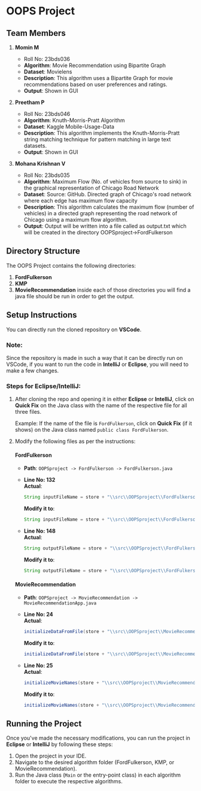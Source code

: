 # OOPS Project

## Team Members

1. **Momin M**  
   - Roll No: 23bds036  
   - **Algorithm**: Movie Recommendation using Bipartite Graph  
   - **Dataset**: Movielens
   - **Description**: This algorithm uses a Bipartite Graph for movie recommendations based on user preferences and ratings.
   - **Output**: Shown in GUI

2. **Preetham P**  
   - Roll No: 23bds046  
   - **Algorithm**: Knuth-Morris-Pratt Algorithm  
   - **Dataset**: Kaggle Mobile-Usage-Data
   - **Description**: This algorithm implements the Knuth-Morris-Pratt string matching technique for pattern matching in large text datasets.
   - **Output**: Shown in GUI

3. **Mohana Krishnan V**  
   - Roll No: 23bds035  
   - **Algorithm**: Maximum Flow (No. of vehicles from source to sink) in the graphical representation of Chicago Road Network  
   - **Dataset**: Source: GitHub. Directed graph of Chicago's road network where each edge has maximum flow capacity
   - **Description**: This algorithm calculates the maximum flow (number of vehicles) in a directed graph representing the road network of Chicago using a maximum flow algorithm.
   - **Output**: Output will be written into a file called as output.txt which will be created in the directory OOPSproject->FordFulkerson

## Directory Structure

The OOPS Project contains the following directories:

1. **FordFulkerson**
2. **KMP**
3. **MovieRecommendation**
inside each of those directories you will find a java file should be run in order to get the output.

## Setup Instructions

You can directly run the cloned repository on **VSCode**.

### Note:
Since the repository is made in such a way that it can be directly run on VSCode, if you want to run the code in **IntelliJ** or **Eclipse**, you will need to make a few changes.

### Steps for Eclipse/IntelliJ:

1. After cloning the repo and opening it in either **Eclipse** or **IntelliJ**, click on **Quick Fix** on the Java class with the name of the respective file for all three files.

    Example: If the name of the file is `FordFulkerson`, click on **Quick Fix** (if it shows) on the Java class named `public class FordFulkerson`.

2. Modify the following files as per the instructions:

    #### **FordFulkerson**

    - **Path**: `OOPSproject -> FordFulkerson -> FordFulkerson.java`
    - **Line No: 132**  
      **Actual**:  
      ```java
      String inputFileName = store + "\\src\\OOPSproject\\FordFulkerson\\Chicago.tntp";
      ```
      **Modify it to**:  
      ```java
      String inputFileName = store + "\\src\\OOPSproject\\FordFulkerson\\Chicago.tntp";
      ```

    - **Line No: 148**  
      **Actual**:  
      ```java
      String outputFileName = store + "\\src\\OOPSproject\\FordFulkerson\\output.txt";
      ```
      **Modify it to**:  
      ```java
      String outputFileName = store + "\\src\\OOPSproject\\FordFulkerson\\output.txt";
      ```

    #### **MovieRecommendation**

    - **Path**: `OOPSproject -> MovieRecommendation -> MovieRecommendationApp.java`
    - **Line No: 24**  
      **Actual**:  
      ```java
      initializeDataFromFile(store + "\\src\\OOPSproject\\MovieRecommendation\\javaproject.txt");
      ```
      **Modify it to**:  
      ```java
      initializeDataFromFile(store + "\\src\\OOPSproject\\MovieRecommendation\\javaproject.txt");
      ```

    - **Line No: 25**  
      **Actual**:  
      ```java
      initializeMovieNames(store + "\\src\\OOPSproject\\MovieRecommendation\\movies.csv");
      ```
      **Modify it to**:  
      ```java
      initializeMovieNames(store + "\\src\\OOPSproject\\MovieRecommendation\\movies.csv");
      ```

## Running the Project

Once you've made the necessary modifications, you can run the project in **Eclipse** or **IntelliJ** by following these steps:

1. Open the project in your IDE.
2. Navigate to the desired algorithm folder (FordFulkerson, KMP, or MovieRecommendation).
3. Run the Java class (`Main` or the entry-point class) in each algorithm folder to execute the respective algorithms.


